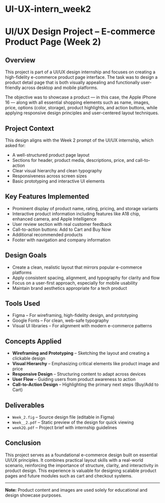 # UI-UX-intern_week2
# UI/UX Design Project – E-commerce Product Page (Week 2)

## Overview

This project is part of a UI/UX design internship and focuses on creating a high-fidelity e-commerce product page interface. The task was to design a product detail page that is both visually appealing and functionally user-friendly across desktop and mobile platforms.

The objective was to showcase a product — in this case, the Apple iPhone 16 — along with all essential shopping elements such as name, images, price, options (color, storage), product highlights, and action buttons, while applying responsive design principles and user-centered layout techniques.

## Project Context

This design aligns with the Week 2 prompt of the UI/UX internship, which asked for:

- A well-structured product page layout
- Sections for header, product media, descriptions, price, and call-to-action
- Clear visual hierarchy and clean typography
- Responsiveness across screen sizes
- Basic prototyping and interactive UI elements

## Key Features Implemented

- Prominent display of product name, rating, pricing, and storage variants
- Interactive product information including features like A18 chip, enhanced camera, and Apple Intelligence
- User review section with real customer feedback
- Call-to-action buttons: Add to Cart and Buy Now
- Additional recommended products
- Footer with navigation and company information

## Design Goals

- Create a clean, realistic layout that mirrors popular e-commerce platforms
- Apply consistent spacing, alignment, and typography for clarity and flow
- Focus on a user-first approach, especially for mobile usability
- Maintain brand aesthetics appropriate for a tech product

## Tools Used

- Figma – For wireframing, high-fidelity design, and prototyping
- Google Fonts – For clean, web-safe typography
- Visual UI libraries – For alignment with modern e-commerce patterns

## Concepts Applied

- **Wireframing and Prototyping** – Sketching the layout and creating a clickable design
- **Visual Hierarchy** – Emphasizing critical elements like product image and price
- **Responsive Design** – Structuring content to adapt across devices
- **User Flow** – Guiding users from product awareness to action
- **Call-to-Action Design** – Highlighting the primary next steps (Buy/Add to Cart)

## Deliverables

- `Week_2.fig` – Source design file (editable in Figma)
- `Week__2.pdf` – Static preview of the design for quick viewing
- `week2Q.pdf` – Project brief with internship guidelines

## Conclusion

This project serves as a foundational e-commerce design built on essential UI/UX principles. It combines practical layout skills with a real-world scenario, reinforcing the importance of structure, clarity, and interactivity in product design. This experience is valuable for designing scalable product pages and future modules such as cart and checkout systems.

---

**Note:** Product content and images are used solely for educational and design showcase purposes.
